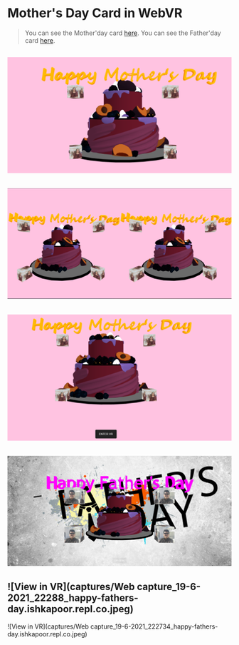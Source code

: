# Mother's Day Card in WebVR

>You can see the Mother'day card [here](https://happy-mothers-day.ishkapoor.repl.co/).
>You can see the Father'day card [here](https://Happy-Fathers-Day.ishkapoor.repl.co).

![View in browser](captures/Capture.PNG)
-
![View in VR](captures/Capture2.PNG)
-
![View in VR](captures/Capture1.PNG)
-
![View in browser](captures/Capture10.png)
-
![View in VR](captures/Web capture_19-6-2021_22288_happy-fathers-day.ishkapoor.repl.co.jpeg)
-
![View in VR](captures/Web capture_19-6-2021_222734_happy-fathers-day.ishkapoor.repl.co.jpeg)
